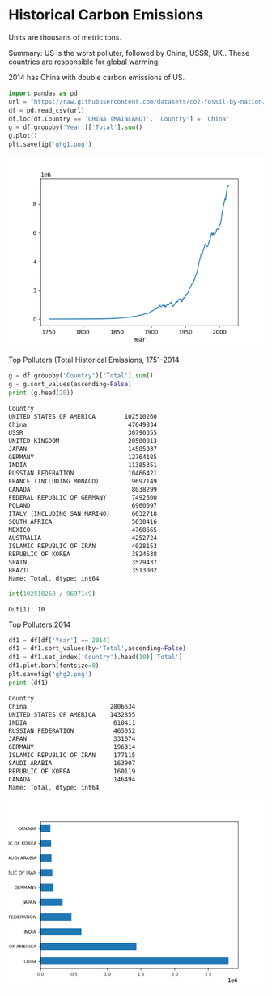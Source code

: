 # Historical Carbon Emissions

Units are thousans of metric tons.

Summary: US is the worst polluter, followed by China, USSR, UK.. These
countries are responsible for global warming.

2014 has China with double carbon emissions of US. 

```python
import pandas as pd
url = "https://raw.githubusercontent.com/datasets/co2-fossil-by-nation/master/data/fossil-fuel-co2-emissions-by-nation.csv"
df = pd.read_csv(url)
df.loc[df.Country == 'CHINA (MAINLAND)', 'Country'] = 'China'
g = df.groupby('Year')['Total'].sum()
g.plot()
plt.savefig('ghg1.png')
```

![](ghg1.png)

Top Polluters (Total Historical Emissions, 1751-2014

```python
g = df.groupby('Country')['Total'].sum()
g = g.sort_values(ascending=False)
print (g.head(20))
```

```text
Country
UNITED STATES OF AMERICA        102510260
China                            47649834
USSR                             30790355
UNITED KINGDOM                   20500813
JAPAN                            14585037
GERMANY                          12764185
INDIA                            11385351
RUSSIAN FEDERATION               10466421
FRANCE (INCLUDING MONACO)         9697149
CANADA                            8038299
FEDERAL REPUBLIC OF GERMANY       7492600
POLAND                            6960097
ITALY (INCLUDING SAN MARINO)      6032718
SOUTH AFRICA                      5030416
MEXICO                            4768665
AUSTRALIA                         4252724
ISLAMIC REPUBLIC OF IRAN          4028153
REPUBLIC OF KOREA                 3824538
SPAIN                             3529437
BRAZIL                            3513002
Name: Total, dtype: int64
```

```python
int(102510260 / 9697149)
```

```text
Out[1]: 10
```

Top Polluters 2014

```python
df1 = df[df['Year'] == 2014]
df1 = df1.sort_values(by='Total',ascending=False)
df1 = df1.set_index('Country').head(10)['Total']
df1.plot.barh(fontsize=8)
plt.savefig('ghg2.png')
print (df1)
```

```text
Country
China                       2806634
UNITED STATES OF AMERICA    1432855
INDIA                        610411
RUSSIAN FEDERATION           465052
JAPAN                        331074
GERMANY                      196314
ISLAMIC REPUBLIC OF IRAN     177115
SAUDI ARABIA                 163907
REPUBLIC OF KOREA            160119
CANADA                       146494
Name: Total, dtype: int64
```

![](ghg2.png)

